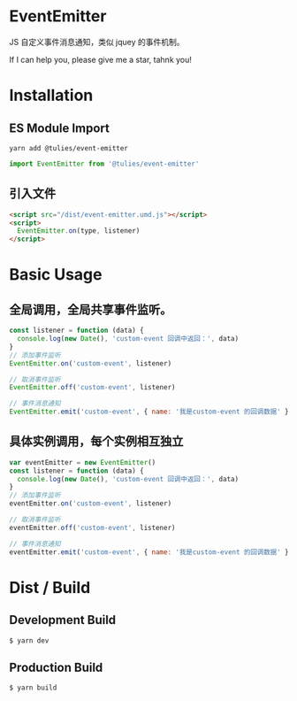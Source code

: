 # EventEmitter

JS 自定义事件消息通知，类似 jquey 的事件机制。

If I can help you, please give me a star, tahnk you!

# Installation

## ES Module Import

```shell
yarn add @tulies/event-emitter
```

```javascript
import EventEmitter from '@tulies/event-emitter'
```

## 引入文件

```html
<script src="/dist/event-emitter.umd.js"></script>
<script>
  EventEmitter.on(type, listener)
</script>
```

# Basic Usage

## 全局调用，全局共享事件监听。

```javascript
const listener = function (data) {
  console.log(new Date(), 'custom-event 回调中返回：', data)
}
// 添加事件监听
EventEmitter.on('custom-event', listener)

// 取消事件监听
EventEmitter.off('custom-event', listener)

// 事件消息通知
EventEmitter.emit('custom-event', { name: '我是custom-event 的回调数据' })
```

## 具体实例调用，每个实例相互独立

```javascript
var eventEmitter = new EventEmitter()
const listener = function (data) {
  console.log(new Date(), 'custom-event 回调中返回：', data)
}
// 添加事件监听
eventEmitter.on('custom-event', listener)

// 取消事件监听
eventEmitter.off('custom-event', listener)

// 事件消息通知
eventEmitter.emit('custom-event', { name: '我是custom-event 的回调数据' })
```

# Dist / Build

## Development Build

```shell
$ yarn dev
```

## Production Build

```shell
$ yarn build
```

